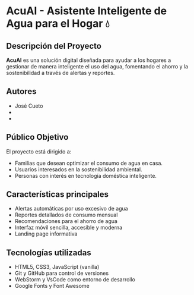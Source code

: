 # AcuAI - Asistente Inteligente de Agua para el Hogar 💧

##  Descripción del Proyecto

**AcuAI** es una solución digital diseñada para ayudar a los hogares a gestionar de manera inteligente el uso del agua, 
fomentando el ahorro y la sostenibilidad a través de alertas y reportes.

## Autores

- José Cueto 
- 
- 

## Público Objetivo

El proyecto está dirigido a:
- Familias que desean optimizar el consumo de agua en casa.
- Usuarios interesados en la sostenibilidad ambiental.
- Personas con interés en tecnología doméstica inteligente.

## Características principales

- Alertas automáticas por uso excesivo de agua
- Reportes detallados de consumo mensual
- Recomendaciones para el ahorro de agua
- Interfaz móvil sencilla, accesible y moderna
- Landing page informativa

## Tecnologías utilizadas

- HTML5, CSS3, JavaScript (vanilla)
- Git y GitHub para control de versiones
- WebStorm y VsCode como entorno de desarrollo
- Google Fonts y Font Awesome



